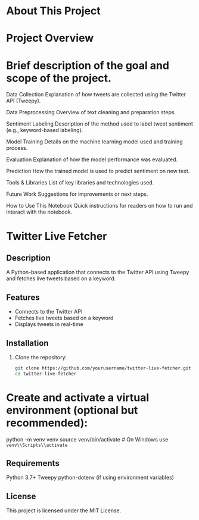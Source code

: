 # About This Project
# Project Overview
# Brief description of the goal and scope of the project.

Data Collection
Explanation of how tweets are collected using the Twitter API (Tweepy).

Data Preprocessing
Overview of text cleaning and preparation steps.

Sentiment Labeling
Description of the method used to label tweet sentiment (e.g., keyword-based labeling).

Model Training
Details on the machine learning model used and training process.

Evaluation
Explanation of how the model performance was evaluated.

Prediction
How the trained model is used to predict sentiment on new text.

Tools & Libraries
List of key libraries and technologies used.

Future Work
Suggestions for improvements or next steps.

How to Use This Notebook
Quick instructions for readers on how to run and interact with the notebook.
# Twitter Live Fetcher

## Description
A Python-based application that connects to the Twitter API using Tweepy and fetches live tweets based on a keyword.

## Features
- Connects to the Twitter API
- Fetches live tweets based on a keyword
- Displays tweets in real-time

## Installation

1. Clone the repository:
   ```bash
   git clone https://github.com/yourusername/twitter-live-fetcher.git
   cd twitter-live-fetcher
   ```
# Create and activate a virtual environment (optional but recommended):
python -m venv venv
source venv/bin/activate  # On Windows use `venv\\Scripts\\activate`
## Requirements
Python 3.7+
Tweepy
python-dotenv (if using environment variables)
## License
This project is licensed under the MIT License.
